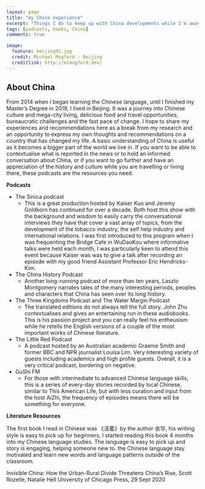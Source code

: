 ```yaml
---
layout: page
title: "my China experience"
excerpt: "Things I do to keep up with China developments while I'm away"
tags: [padcasts, books, China]
comments: true

image:
  feature: beijing01.jpg
  credit: Michael Mogford - Beijing
  creditlink: http://mlmogford.dev/
---
```


## About China
From 2014 when I began learning the Chinese language, until I finished my Master’s Degree in 2019, I lived in Beijing. It was a journey into Chinese culture and mega-city living, delicious food and travel opportunities, bureaucratic challenges and the fast pace of change. I hope to share my experiences and recommendations here as a break from my research and an opportunity to express my own thoughts and recommendations on a country that has changed my life.
A basic understanding of China is useful as it becomes a bigger part of the world we live in. If you want to be able to contextualise what is reported in the news or to hold an informed conversation about China, or if you want to go further and have an appreciation of the history and culture while you are travelling or living there, these podcasts are the resources you need. 

**Podcasts**

 - The Sinica podcast 
 	- This is a great production hosted by Kaiser Kuo and Jeremy Goldkorn has continued for over a decade. Both host this show with the background and wisdom to easily carry the conversational interviews they have that cover a vast array of topics, from the development of the tobacco industry, the self help industry and international relations. I was first introduced to this program when I was frequenting the Bridge Cafe in WuDaoKou where informative talks were held each month, I was particularly keen to attend this event because Kaiser was was to give a talk after recording an episode with my good friend Assistant Professor Eric Hendricks-Kim. 
 - The China History Podcast
	- Another long-running podcast of more than ten years, Laszlo Montgomery narrates tales of the many interesting periods, peoples and characters that China has seen over its long history.
- The Three Kingdoms Podcast and The Water Margin Podcast
	- The translated editions do not always tell the full story. John Zhu contextualises and gives an entertaining run in these audiobooks. This is his passion project and you can really feel his entheusism while he retells the English versions of a couple of the most important works of Chinese literature.
- The Little Red Podcast
	- A podcast hosted by an Australian academic Graeme Smith and former BBC and NPR journalist Louisa Lim. Very interesting variety of guests including academics and high profile guests. Overall, it is a very critical podcast, bordering on negative.
- GuShi FM
	- For those with intermediate to advanced Chinese language skills, this is a series of every-day stories recorded by local Chinese, similar to This American Life, but with less curation and input from the host AiZhi, the frequency of episodes means there will be something for everyone.  

**Literature Resources**

The first book I read in Chinese was 《活着》by the author 余华, his writing style is easy to pick up for beginners, I started reading this book 4 months into my Chinese language studies. The language is easy to pick up and story is engaging, helping someone new to. the Chinese language stay motivated and learn new words and language patterns outside of the classroom.

Invisible China: How the Urban-Rural Divide Threatens China’s Rise, 
Scott Rozelle, Natalie Hell
University of Chicago Press, 29 Sept 2020


